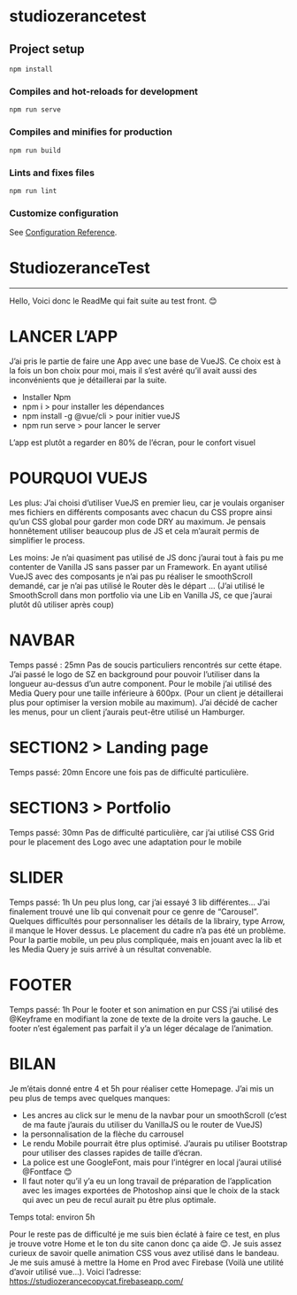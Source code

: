 # studiozerancetest

## Project setup
```
npm install
```

### Compiles and hot-reloads for development
```
npm run serve
```

### Compiles and minifies for production
```
npm run build
```

### Lints and fixes files
```
npm run lint
```

### Customize configuration
See [Configuration Reference](https://cli.vuejs.org/config/).
# StudiozeranceTest

___________________________________________________________________________

Hello, 
Voici donc le ReadMe qui fait suite au test front. 😊

# LANCER L’APP
J’ai pris le partie de faire une App avec une base de VueJS. Ce choix est à la fois un bon choix pour moi, mais il s’est avéré qu’il avait aussi des inconvénients que je détaillerai par la suite. 

* Installer Npm
* npm i > pour installer les dépendances
* npm install -g @vue/cli > pour initier vueJS
* npm run serve > pour lancer le server

L’app est plutôt a regarder en 80% de l’écran, pour le confort visuel

# POURQUOI VUEJS

Les plus:
J’ai choisi d’utiliser VueJS en premier lieu, car je voulais organiser mes fichiers en différents composants avec chacun du CSS propre ainsi qu’un CSS global pour garder mon code DRY au maximum.
Je pensais honnêtement utiliser beaucoup plus de JS et cela m’aurait permis de simplifier le process. 

Les moins: 
Je n’ai quasiment pas utilisé de JS donc j’aurai tout à fais pu me contenter de Vanilla JS sans passer par un Framework. 
En ayant utilisé VueJS avec des composants je n’ai pas pu réaliser le smoothScroll demandé, car je n’ai pas utilisé le Router dès le départ … (J’ai utilisé le SmoothScroll dans mon portfolio via une Lib en Vanilla JS, ce que j’aurai plutôt dû utiliser après coup)

# NAVBAR 

Temps passé : 25mn 
Pas de soucis particuliers rencontrés sur cette étape. 
J’ai passé le logo de SZ en background pour pouvoir l’utiliser dans la longueur au-dessus d’un autre component. 
Pour le mobile j’ai utilisé des Media Query pour une taille inférieure à 600px. (Pour un client je détaillerai plus pour optimiser la version mobile au maximum). 
J’ai décidé de cacher les menus, pour un client j’aurais peut-être utilisé un Hamburger.

# SECTION2 > Landing page 

Temps passé: 20mn 
Encore une fois pas de difficulté particulière. 

# SECTION3 > Portfolio

Temps passé: 30mn 
Pas de difficulté particulière, car j’ai utilisé CSS Grid pour le placement des Logo avec une adaptation pour le mobile

# SLIDER 
Temps passé: 1h 
Un peu plus long, car j’ai essayé 3 lib différentes… J’ai finalement trouvé une lib qui convenait pour ce genre de “Carousel”. 
Quelques difficultés pour personnaliser les détails de la librairy, type Arrow, il manque le Hover dessus.
Le placement du cadre n’a pas été un problème. 
Pour la partie mobile, un peu plus compliquée, mais en jouant avec la lib et les Media Query je suis arrivé à un résultat convenable.

# FOOTER
Temps passé: 1h
Pour le footer et son animation en pur CSS j’ai utilisé des @Keyframe en modifiant la zone de texte de la droite vers la gauche. 
Le footer n’est également pas parfait il y’a un léger décalage de l’animation. 

# BILAN
Je m’étais donné entre 4 et 5h pour réaliser cette Homepage. J’ai mis un peu plus de temps avec quelques manques:

* Les ancres au click sur le menu de la navbar pour un smoothScroll (c’est de ma faute j’aurais du utiliser du VanillaJS ou le router de VueJS)
* la personnalisation de la flèche du carrousel 
* Le rendu Mobile pourrait être plus optimisé. J’aurais pu utiliser Bootstrap pour utiliser des classes rapides de taille d’écran. 
* La police est une GoogleFont, mais pour l’intégrer en local j’aurai utilisé @Fontface 😊
* Il faut noter qu’il y’a eu un long travail de préparation de l’application avec les images exportées de Photoshop ainsi que le choix de la stack qui avec un peu de recul aurait pu être plus optimale. 

Temps total: environ 5h 

Pour le reste pas de difficulté je me suis bien éclaté à faire ce test, en plus je trouve votre Home et le ton du site canon donc ça aide 😊.
Je suis assez curieux de savoir quelle animation CSS vous avez utilisé dans le bandeau.
Je me suis amusé à mettre la Home en Prod avec Firebase (Voilà une utilité d’avoir utilisé vue…). 
Voici l’adresse: https://studiozerancecopycat.firebaseapp.com/   
